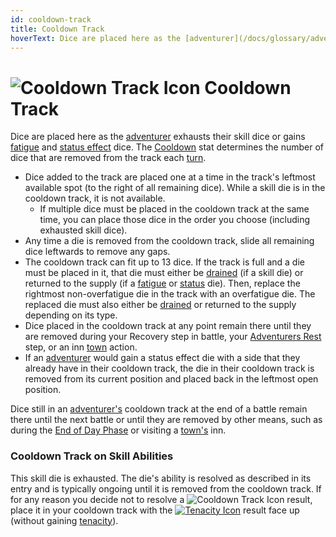 ```yaml
---
id: cooldown-track
title: Cooldown Track
hoverText: Dice are placed here as the [adventurer](/docs/glossary/adventurer) exhausts their skill dice or gains [fatigue](/docs/glossary/fatigue) and [status effect](/docs/battles/status-effects/index) dice. The [Cooldown](/docs/adventurer/stats/cooldown) stat determines the number of dice that are removed from the track each [turn](/docs/glossary/turn).
---
```


# <img src="/icons/cooldown-track.svg" alt="Cooldown Track Icon" /> Cooldown Track

Dice are placed here as the [adventurer](/docs/glossary/adventurer) exhausts their skill dice or gains [fatigue](/docs/glossary/fatigue) and [status effect](/docs/battles/status-effects/index) dice. The [Cooldown](/docs/adventurer/stats/cooldown) stat determines the number of dice that are removed from the track each [turn](/docs/glossary/turn).

- Dice added to the track are placed one at a time in the track's leftmost available spot (to the right of all remaining dice). While a skill die is in the cooldown track, it is not available.
  - If multiple dice must be placed in the cooldown track at the same time, you can place those dice in the order you choose (including exhausted skill dice).
- Any time a die is removed from the cooldown track, slide all remaining dice leftwards to remove any gaps.
- The cooldown track can fit up to 13 dice. If the track is full and a die must be placed in it, that die must either be [drained](/docs/glossary/drained) (if a skill die) or returned to the supply (if a [fatigue](/docs/glossary/fatigue) or [status](/docs/battles/status-effects/index) die). Then, replace the rightmost non-overfatigue die in the track with an overfatigue die. The replaced die must also either be [drained](/docs/glossary/drained) or returned to the supply depending on its type.
- Dice placed in the cooldown track at any point remain there until they are removed during your Recovery step in battle, your [Adventurers Rest](/docs/campaign/day/end-of-day-phase) step, or an inn [town](/docs/campaign/day/encounter-phase/town) action.
- If an [adventurer](/docs/glossary/adventurer) would gain a status effect die with a side that they already have in their cooldown track, the die in their cooldown track is removed from its current position and placed back in the leftmost open position.

Dice still in an [adventurer's](/docs/glossary/adventurer) cooldown track at the end of a battle remain there until the next battle or until they are removed by other means, such as during the [End of Day Phase](/docs/campaign/day/end-of-day-phase) or visiting a [town's](/docs/campaign/day/encounter-phase/town) inn.

### Cooldown Track on Skill Abilities

This skill die is exhausted. The die's ability is resolved as described in its entry and is typically ongoing until it is removed from the cooldown track. If for any reason you decide not to resolve a <img src="/icons/cooldown-track.svg" alt="Cooldown Track Icon" class="icon-svg" /> result, place it in your cooldown track with the [<img src="/icons/tenacity.svg" alt="Tenacity Icon" class="icon-svg"/>](/docs/glossary/tenacity) result face up (without gaining [tenacity](/docs/glossary/tenacity)).
